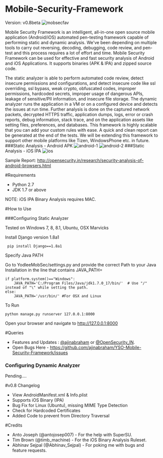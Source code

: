 # Mobile-Security-Framework
Version: v0.8beta
![mobsecfav](https://cloud.githubusercontent.com/assets/4301109/7418958/68ec3d44-ef8f-11e4-97e2-b26a3d723814.png)

Mobile Security Framework is an intelligent, all-in-one open source mobile application (Android/iOS) automated pen-testing framework capable of performing static and dynamic analysis. We've been depending on multiple tools to carry out reversing, decoding, debugging, code review, and pen-test and this process requires a lot of effort and time. Mobile Security Framework can be used for effective and fast security analysis of Android and iOS Applications. It supports binaries (APK & IPA) and zipped source code.

The static analyzer is able to perform automated code review, detect insecure permissions and configurations, and detect insecure code like ssl overriding, ssl bypass, weak crypto, obfuscated codes, improper permissions, hardcoded secrets, improper usage of dangerous APIs, leakage of sensitive/PII information, and insecure file storage. 
The dynamic analyzer runs the application in a VM or on a configured device and detects the issues at run time. Further analysis is done on the captured network packets, decrypted HTTPS traffic, application dumps, logs, error or crash reports, debug information, stack trace, and on the application assets like setting files, preferences, and databases. This framework is highly scalable that you can add your custom rules with ease. A quick and clean report can be generated at the end of the tests. We will be extending this framework to support other mobile platforms like Tizen, WindowsPhone etc. in future. 
###Static Analysis - Android APK 
![android-1](https://cloud.githubusercontent.com/assets/4301109/7418316/a200f318-ef8a-11e4-9828-8d696e386847.png)
![android-2](https://cloud.githubusercontent.com/assets/4301109/7418317/a28dac4a-ef8a-11e4-8716-09fa42532ee8.png)
###Static Analysis - iOS IPA
![ios](https://cloud.githubusercontent.com/assets/4301109/7418318/a29b1f88-ef8a-11e4-8d76-9883b7664501.png)

Sample Report: http://opensecurity.in/research/security-analysis-of-android-browsers.html

#Requirements

* Python 2.7
* JDK 1.7 or above

NOTE: iOS IPA Binary Analysis requires MAC.

#How to Use

###Configuring Static Analyzer

Tested on Windows 7, 8, 8.1, Ubuntu, OSX Marvicks

 Install Django version 1.8a1

``` pip install Django==1.8a1```

 Specify Java PATH

Go to YodleeMobSec/settings.py and provide the correct Path to your Java Installation in the line that contains JAVA_PATH=
```
if platform.system()=="Windows":
    JAVA_PATH='C:/Program Files/Java/jdk1.7.0_17/bin/'  # Use "/" instead of "\" while setting the path.
else:
    JAVA_PATH='/usr/bin/' #For OSX and Linux
```

 To Run

```python manage.py runserver 127.0.0.1:8000```

Open your browser and navigate to http://127.0.0.1:8000

#Queries

* Features and Updates : [@ajinabraham](http://twitter.com/ajinabraham) or [@OpenSecurity_IN](http://twitter.com/OpenSecurity_IN). 
* Open Bugs Here - https://github.com/ajinabraham/YSO-Mobile-Security-Framework/issues

### Configuring Dynamic Analyzer

Pending....

#v0.8 Changelog
 
* View AndroidManifest.xml & Info.plist
* Supports iOS Binary (IPA)
* Bug Fix for Linux (Ubuntu), missing MIME Type Detection
* Check for Hardcoded Certificates
* Added Code to prevent from Directory Traversal

#Credits
 
* Anto Joseph (@antojosep007) - For the help with SuperSU.
* Tim Brown (@timb_machine) - For the iOS Binary Analysis Ruleset.
* Abhinav Sejpal (@Abhinav_Sejpal) - For poking me with bugs and feature requests.
